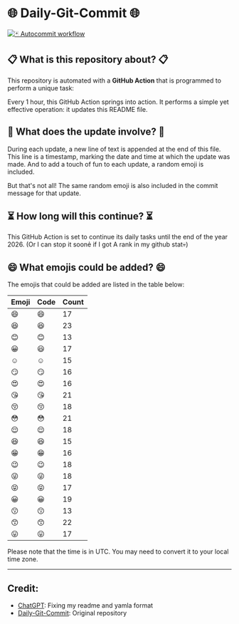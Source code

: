 # 🌐 Daily-Git-Commit 🌐

[![🃏 Autocommit workflow](https://github.com/kleqing/git-auto-commit/actions/workflows/main.yaml/badge.svg?event=check_run)](https://github.com/kleqing/git-auto-commit/actions/workflows/main.yaml)

## 📋 What is this repository about? 📋

This repository is automated with a **GitHub Action** that is programmed to perform a unique task:

Every 1 hour, this GitHub Action springs into action. It performs a simple yet effective operation: it updates this README file.

## 🔄 What does the update involve? 🔄

During each update, a new line of text is appended at the end of this file. This line is a timestamp, marking the date and time at which the update was made. And to add a touch of fun to each update, a random emoji is included.

But that's not all! The same random emoji is also included in the commit message for that update.

## ⏳ How long will this continue? ⏳

This GitHub Action is set to continue its daily tasks until the end of the year 2026. (Or I can stop it soonẻ if I got A rank in my github stat💀)

## 😄 What emojis could be added? 😄

The emojis that could be added are listed in the table below:

| Emoji | Code | Count |
| --- | --- | --- |
| 😄 | :smile: | 17 |
| 😆 | :laughing: | 23 |
| 😊 | :blush: | 13 |
| 😀 | :smiley: | 17 |
| ☺️ | :relaxed: | 15 |
| 😏 | :smirk: | 16 |
| 😍 | :heart_eyes: | 16 |
| 😘 | :kissing_heart: | 21 |
| 😚 | :kissing_closed_eyes: | 18 |
| 😳 | :flushed: | 21 |
| 😌 | :relieved: | 18 |
| 😆 | :satisfied: | 15 |
| 😁 | :grin: | 16 |
| 😉 | :wink: | 18 |
| 😜 | :stuck_out_tongue_winking_eye: | 18 |
| 😝 | :stuck_out_tongue_closed_eyes: | 17 |
| 😀 | :grinning: | 19 |
| 😗 | :kissing: | 13 |
| 😙 | :kissing_smiling_eyes: | 22 |
| 😛 | :stuck_out_tongue: | 17 |

Please note that the time is in UTC. You may need to convert it to your local time zone.

---

## Credit:

- [ChatGPT](chatgpt.com): Fixing my readme and yamla format
- [Daily-Git-Commit](https://github.com/diegomarty/daily-git-commit): Original repository

